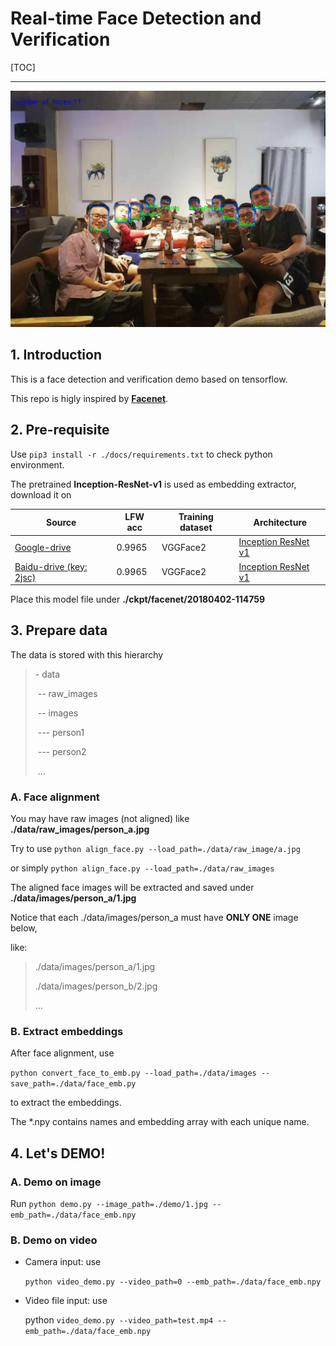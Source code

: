 # Real-time Face Detection and Verification #

[TOC]

---



![](./docs/prediction.jpg)



## 1. Introduction

This is a face detection and verification demo based on tensorflow.

This repo is higly inspired by [**Facenet**](https://github.com/davidsandberg/facenet).



## 2. Pre-requisite

Use `pip3 install -r ./docs/requirements.txt` to check python environment.

The pretrained **Inception-ResNet-v1** is used as embedding extractor, download it on

| Source                                                       | LFW acc | Training dataset | Architecture                                                 |
| ------------------------------------------------------------ | ------- | ---------------- | ------------------------------------------------------------ |
| [Google-drive](https://drive.google.com/open?id=1R77HmFADxe87GmoLwzfgMu_HY0IhcyBz) | 0.9965  | VGGFace2         | [Inception ResNet v1](https://github.com/davidsandberg/facenet/blob/master/src/models/inception_resnet_v1.py) |
| [Baidu-drive (key: 2jsc) ](https://pan.baidu.com/s/1KAsMKpt_QNN8RMBjP9ORLg) | 0.9965  | VGGFace2         | [Inception ResNet v1](https://github.com/davidsandberg/facenet/blob/master/src/models/inception_resnet_v1.py) |

Place this model file under **./ckpt/facenet/20180402-114759**



## 3. Prepare data

The data is stored with this hierarchy

> \- data
>
> ​	-- raw_images
>
> ​	-- images
>
> ​		--- person1
>
> ​		--- person2
>
> ​		...



### A. Face alignment

You may have raw images (not aligned) like **./data/raw_images/person_a.jpg**

Try to use `python align_face.py --load_path=./data/raw_image/a.jpg` 

or simply `python align_face.py --load_path=./data/raw_images`

The aligned face images will be extracted and saved under **./data/images/person_a/1.jpg**

Notice that each ./data/images/person_a must have **ONLY ONE** image below,

like:

> ./data/images/person_a/1.jpg
>
> ./data/images/person_b/2.jpg
>
> ...

### B. Extract embeddings

After face alignment, use 

`python convert_face_to_emb.py --load_path=./data/images --save_path=./data/face_emb.py`

to extract the embeddings.

The *.npy contains names and embedding array with each unique name.



## 4. Let's DEMO!

### A. Demo on image

Run `python demo.py --image_path=./demo/1.jpg --emb_path=./data/face_emb.npy`

### B. Demo on video

- Camera input: use

   `python video_demo.py --video_path=0 --emb_path=./data/face_emb.npy`

- Video file input: use 

  python `video_demo.py --video_path=test.mp4 --emb_path=./data/face_emb.npy`

